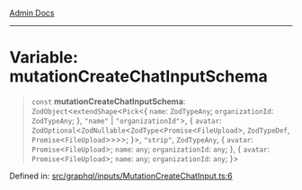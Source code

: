[Admin Docs](/)

***

# Variable: mutationCreateChatInputSchema

> `const` **mutationCreateChatInputSchema**: `ZodObject`\<`extendShape`\<`Pick`\<\{ `name`: `ZodTypeAny`; `organizationId`: `ZodTypeAny`; \}, `"name"` \| `"organizationId"`\>, \{ `avatar`: `ZodOptional`\<`ZodNullable`\<`ZodType`\<`Promise`\<`FileUpload`\>, `ZodTypeDef`, `Promise`\<`FileUpload`\>\>\>\>; \}\>, `"strip"`, `ZodTypeAny`, \{ `avatar`: `Promise`\<`FileUpload`\>; `name`: `any`; `organizationId`: `any`; \}, \{ `avatar`: `Promise`\<`FileUpload`\>; `name`: `any`; `organizationId`: `any`; \}\>

Defined in: [src/graphql/inputs/MutationCreateChatInput.ts:6](https://github.com/PalisadoesFoundation/talawa-api/blob/37e2d6abe1cabaa02f97a3c6c418b81e8fcb5a13/src/graphql/inputs/MutationCreateChatInput.ts#L6)
